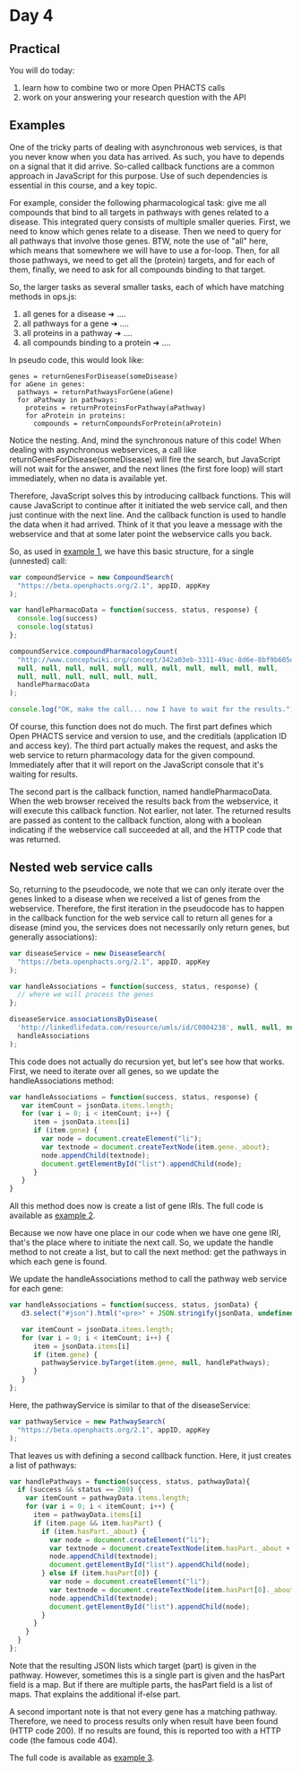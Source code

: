
Day 4
=====

Practical
---------

You will do today:
1. learn how to combine two or more Open PHACTS calls
1. work on your answering your research question with the API

Examples
--------

One of the tricky parts of dealing with asynchronous web services, is that you never know when you data has arrived.
As such, you have to depends on a signal that it did arrive. So-called callback functions are a common approach
in JavaScript for this purpose. Use of such dependencies is essential in this course, and a key topic.

For example, consider the following pharmacological task: give me all compounds that bind to all targets in pathways
with genes related to a disease. This integrated query consists of multiple smaller queries. First, we need to know
which genes relate to a disease. Then we need to query for all pathways that involve those genes. BTW, note the use
of "all" here, which means that somewhere we will have to use a for-loop. Then, for all those pathways, we need to
get all the (protein) targets, and for each of them, finally, we need to ask for all compounds binding to that target.

So, the larger tasks as several smaller tasks, each of which have matching methods in ops.js:
1. all genes for a disease ➜ ....
2. all pathways for a gene ➜ ....
3. all proteins in a pathway ➜ ....
4. all compounds binding to a protein ➜ ....

In pseudo code, this would look like:

````
genes = returnGenesForDisease(someDisease)
for aGene in genes:
  pathways = returnPathwaysForGene(aGene)
  for aPathway in pathways:
    proteins = returnProteinsForPathway(aPathway)
    for aProtein in proteins:
      compounds = returnCompoundsForProtein(aProtein)
````

Notice the nesting. And, mind the synchronous nature of this code! When dealing with asynchronous webservices,
a call like returnGenesForDisease(someDisease) will fire the search, but JavaScript will not wait for the answer,
and the next lines (the first fore loop) will start immediately, when no data is available yet.

Therefore, JavaScript solves this by introducing callback functions. This will cause JavaScript to continue
after it initiated the web service call, and then just continue with the next line. And the callback function
is used to handle the data when it had arrived. Think of it that you leave a message with the webservice and
that at some later point the webservice calls you back.

So, as used in [example 1](example1.html), we have this basic structure, for a single (unnested) call:

```JavaScript
var compoundService = new CompoundSearch(
  "https://beta.openphacts.org/2.1", appID, appKey
);

var handlePharmacoData = function(success, status, response) {
  console.log(success)
  console.log(status)
};

compoundService.compoundPharmacologyCount(
  "http://www.conceptwiki.org/concept/342a03eb-3311-49ac-8d6e-8bf9b605dab1",
  null, null, null, null, null, null, null, null, null, null, null,
  null, null, null, null, null, null,
  handlePharmacoData
);

console.log("OK, make the call... now I have to wait for the results.")
```

Of course, this function does not do much. The first part defines which Open PHACTS service and version to use,
and the creditials (application ID and access key). The third part actually makes the request, and asks the
web service to return pharmacology data for the given compound. Immediately after that it will report on
the JavaScript console that it's waiting for results.

The second part is the callback function, named handlePharmacoData. When the web browser received the
results back from the webservice, it will execute this callback function. Not earlier, not later. The
returned results are passed as content to the callback function, along with a boolean indicating if
the webservice call succeeded at all, and the HTTP code that was returned.

Nested web service calls
------------------------

So, returning to the pseudocode, we note that we can only iterate over the genes linked to a disease
when we received a list of genes from the webservice. Therefore, the first iteration in the
pseudocode has to happen in the callback function for the web service call to return all genes
for a disease (mind you, the services does not necessarily only return genes, but generally
associations):

```JavaScript
var diseaseService = new DiseaseSearch(
  "https://beta.openphacts.org/2.1", appID, appKey
);

var handleAssociations = function(success, status, response) {
  // where we will process the genes
};

diseaseService.associationsByDisease(
  'http://linkedlifedata.com/resource/umls/id/C0004238', null, null, null, null,
  handleAssociations
);
```

This code does not actually do recursion yet, but let's see how that works. First, we need to iterate
over all genes, so we update the handleAssociations method:

```JavaScript
var handleAssociations = function(success, status, response) {
   var itemCount = jsonData.items.length;
   for (var i = 0; i < itemCount; i++) {
      item = jsonData.items[i]
      if (item.gene) {
        var node = document.createElement("li");
        var textnode = document.createTextNode(item.gene._about);
        node.appendChild(textnode);
        document.getElementById("list").appendChild(node);
      }
   }
}
```

All this method does now is create a list of gene IRIs. The full code is available as [example 2](example2.html).

Because we now have one place in our code when we have one gene IRI, that's the place where to
initiate the next call. So, we update the handle method to not create a list, but to call the
next method: get the pathways in which each gene is found.

We update the handleAssociations method to call the pathway web service for each gene:

```JavaScript
var handleAssociations = function(success, status, jsonData) {
   d3.select("#json").html("<pre>" + JSON.stringify(jsonData, undefined, 2) + "</pre>");

   var itemCount = jsonData.items.length;
   for (var i = 0; i < itemCount; i++) {
      item = jsonData.items[i]
      if (item.gene) {
        pathwayService.byTarget(item.gene, null, handlePathways);
      }
   }
};
```

Here, the pathwayService is similar to that of the diseaseService:

```JavaScript
var pathwayService = new PathwaySearch(
  "https://beta.openphacts.org/2.1", appID, appKey
);
```

That leaves us with defining a second callback function. Here, it just creates a list of pathways:

```JavaScript
var handlePathways = function(success, status, pathwayData){
  if (success && status == 200) {
    var itemCount = pathwayData.items.length;
    for (var i = 0; i < itemCount; i++) {
      item = pathwayData.items[i]
      if (item.page && item.hasPart) {
        if (item.hasPart._about) {
          var node = document.createElement("li");
          var textnode = document.createTextNode(item.hasPart._about + " ➜ " + item.page);
          node.appendChild(textnode);
          document.getElementById("list").appendChild(node);
        } else if (item.hasPart[0]) {
          var node = document.createElement("li");
          var textnode = document.createTextNode(item.hasPart[0]._about + " ➜ " + item.page);
          node.appendChild(textnode);
          document.getElementById("list").appendChild(node);
        }
      }
    }
  }
};
```

Note that the resulting JSON lists which target (part) is given in the pathway. However, sometimes this is
a single part is given and the hasPart field is a map. But if there are multiple parts, the hasPart field
is a list of maps. That explains the additional if-else part.

A second important note is that not every gene has a matching pathway. Therefore, we need to process results
only when result have been found (HTTP code 200). If no results are found, this is reported too with a
HTTP code (the famous code 404).

The full code is available as [example 3](example3.html).
